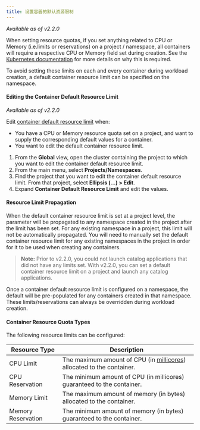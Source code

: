 ```yaml
---
title: 设置容器的默认资源限制
---
```


_Available as of v2.2.0_

When setting resource quotas, if you set anything related to CPU or Memory (i.e.limits or reservations) on a project / namespace, all containers will require a respective CPU or Memory field set during creation. See the [Kubernetes documentation](https://kubernetes.io/docs/concepts/policy/resource-quotas/#requests-vs-limits) for more details on why this is required.

To avoid setting these limits on each and every container during workload creation, a default container resource limit can be specified on the namespace.

#### Editing the Container Default Resource Limit

_Available as of v2.2.0_

Edit [container default resource limit](/docs/k8s-in-rancher/projects-and-namespaces/resource-quotas/#setting-container-default-resource-limit) when:

* You have a CPU or Memory resource quota set on a project, and want to supply the corresponding default values for a container.
* You want to edit the default container resource limit.

1. From the **Global** view, open the cluster containing the project to which you want to edit the container default resource limit.
1. From the main menu, select **Projects/Namespaces**.
1. Find the project that you want to edit the container default resource limit. From that project, select **Ellipsis (...) > Edit**.
1. Expand **Container Default Resource Limit** and edit the values.

#### Resource Limit Propagation

When the default container resource limit is set at a project level, the parameter will be propagated to any namespace created in the project after the limit has been set. For any existing namespace in a project, this limit will not be automatically propagated. You will need to manually set the default container resource limit for any existing namespaces in the project in order for it to be used when creating any containers.

> **Note:** Prior to v2.2.0, you could not launch catalog applications that did not have any limits set. With v2.2.0, you can set a default container resource limit on a project and launch any catalog applications.

Once a container default resource limit is configured on a namespace, the default will be pre-populated for any containers created in that namespace. These limits/reservations can always be overridden during workload creation.

#### Container Resource Quota Types

The following resource limits can be configured:

| Resource Type      | Description                                                                                                                                                                   |
| ------------------ | ----------------------------------------------------------------------------------------------------------------------------------------------------------------------------- |
| CPU Limit          | The maximum amount of CPU (in [millicores](https://kubernetes.io/docs/concepts/configuration/manage-compute-resources-container/#meaning-of-cpu)) allocated to the container.|
| CPU Reservation    | The minimum amount of CPU (in millicores) guaranteed to the container.|
| Memory Limit       | The maximum amount of memory (in bytes) allocated to the container.|
| Memory Reservation | The minimum amount of memory (in bytes) guaranteed to the container.|

